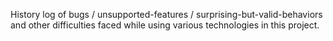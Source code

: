 History log of bugs / unsupported-features / surprising-but-valid-behaviors and other difficulties faced while using various technologies in this project.